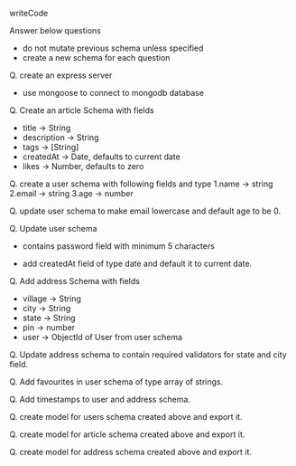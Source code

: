 writeCode

Answer below questions

- do not mutate previous schema unless specified
- create a new schema for each question

Q. create an express server

- use mongoose to connect to mongodb database

Q. Create an article Schema with fields

- title -> String
- description -> String
- tags -> [String]
- createdAt -> Date, defaults to current date
- likes -> Number, defaults to zero

Q. create a user schema with following fields and type
1.name -> string
2.email -> string
3.age -> number

Q. update user schema to make email lowercase and default age to be 0.

Q. Update user schema

- contains password field with minimum 5 characters

- add createdAt field of type date and default it to current date.

Q. Add address Schema with fields

- village -> String
- city -> String
- state -> String
- pin -> number
- user -> ObjectId of User from user schema

Q. Update address schema to contain required validators for state and city field.

Q. Add favourites in user schema of type array of strings.

Q. Add timestamps to user and address schema.

Q. create model for users schema created above and export it.

Q. create model for article schema created above and export it.

Q. create model for address schema created above and export it.

